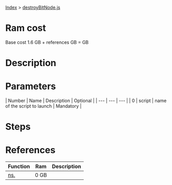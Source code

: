 [Index](./index.md) > [destroyBitNode.js](./destroyBitNode.md)

# Ram cost
Base cost 1.6 GB + references  GB =  GB

# Description


# Parameters
|  Number | Name | Description | Optional |
|  --- | --- | --- |
| 0 | script | name of the script to launch | Mandatory |


# Steps


# References
| Function | Ram | Description |
|  --- | --- | --- |
| [ns.]() | 0 GB |  |

